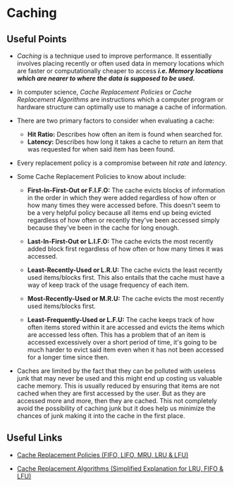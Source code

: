 # Caching

## Useful Points

- _Caching_ is a technique used to improve performance. It essentially involves placing recently or often used data in memory locations which are faster or computationally cheaper to access **_i.e. Memory locations which are nearer to where the data is supposed to be used._**

- In computer science, _Cache Replacement Policies_ or _Cache Replacement Algorithms_ are instructions which a computer program or hardware structure can optimally use to manage a cache of information.

- There are two primary factors to consider when evaluating a cache:
  - **Hit Ratio:** Describes how often an item is found when searched for.
  - **Latency:** Describes how long it takes a cache to return an item that was requested for when said item has been found.

- Every replacement policy is a compromise between _hit rate_ and _latency_.

- Some Cache Replacement Policies to know about include:
  - **First-In-First-Out or F.I.F.O:** The cache evicts blocks of information in the order in which they were added regardless of how often or how many times they were accessed before. This doesn't seem to be a very helpful policy because all items end up being evicted regardless of how often or recently they've been accessed simply because they've been in the cache for long enough.

  - **Last-In-First-Out or L.I.F.O:** The cache evicts the most recently added block first regardless of how often or how many times it was accessed.

  - **Least-Recently-Used or L.R.U:** The cache evicts the least recently used items/blocks first. This also entails that the cache must have a way of keep track of the usage frequency of each item.

  - **Most-Recently-Used or M.R.U:** The cache evicts the most recently used items/blocks first.

  - **Least-Frequently-Used or L.F.U:** The cache keeps track of how often items stored within it are accessed and evicts the items which are accessed less often. This has a problem that of an item is accessed excessively over a short period of time, it's going to be much harder to evict said item even when it has not been accessed for a longer time since then.

- Caches are limited by the fact that they can be polluted with useless junk that may never be used and this might end up costing us valuable cache memory. This is usually reduced by ensuring that items are not cached when they are first accessed by the user. But as they are accessed more and more, then they are cached. This not completely avoid the possibility of caching junk but it does help us minimize the chances of junk making it into the cache in the first place.

## Useful Links

- [Cache Replacement Policies (FIFO, LIFO, MRU, LRU & LFU)](https://en.wikipedia.org/wiki/Cache_replacement_policies)

- [Cache Replacement Algorithms (Simplified Explanation for LRU, FIFO & LFU)](https://dev.to/satrobit/cache-replacement-algorithms-how-to-efficiently-manage-the-cache-storage-2ne1)
